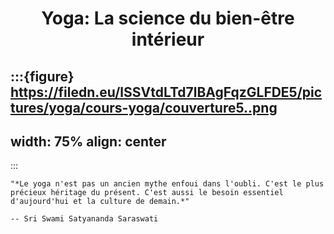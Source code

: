 #  <p align="center">Yoga: La science du bien-être intérieur </p> 

:::{figure} https://filedn.eu/lSSVtdLTd7lBAgFqzGLFDE5/pictures/yoga/cours-yoga/couverture5..png
---
width: 75%
align: center
---
:::


```{epigraph}
"*Le yoga n'est pas un ancien mythe enfoui dans l'oubli. C'est le plus précieux héritage du présent. C'est aussi le besoin essentiel d'aujourd'hui et la culture de demain.*"

-- Sri Swami Satyananda Saraswati

```
